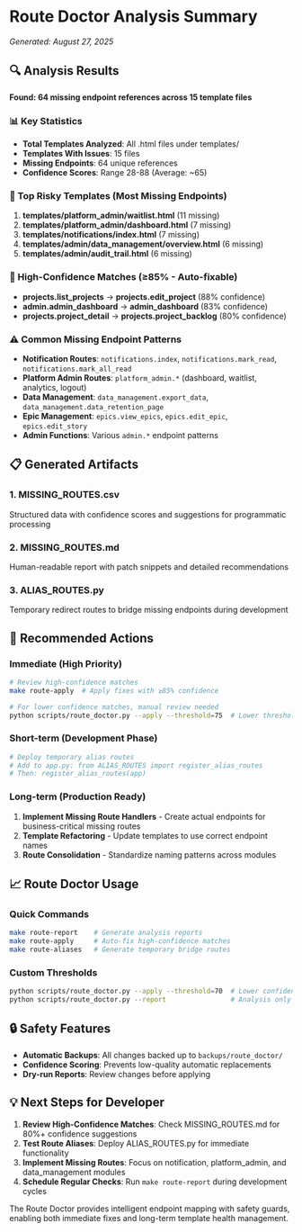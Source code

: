 # Route Doctor Analysis Summary
*Generated: August 27, 2025*

## 🔍 Analysis Results

**Found: 64 missing endpoint references across 15 template files**

### 📊 Key Statistics
- **Total Templates Analyzed**: All .html files under templates/
- **Templates With Issues**: 15 files  
- **Missing Endpoints**: 64 unique references
- **Confidence Scores**: Range 28-88 (Average: ~65)

### 🎯 Top Risky Templates (Most Missing Endpoints)
1. **templates/platform_admin/waitlist.html** (11 missing)
2. **templates/platform_admin/dashboard.html** (7 missing) 
3. **templates/notifications/index.html** (7 missing)
4. **templates/admin/data_management/overview.html** (6 missing)
5. **templates/admin/audit_trail.html** (6 missing)

### 🔧 High-Confidence Matches (≥85% - Auto-fixable)
- **projects.list_projects** → **projects.edit_project** (88% confidence)
- **admin.admin_dashboard** → **admin_dashboard** (83% confidence)
- **projects.project_detail** → **projects.project_backlog** (80% confidence)

### ⚠️ Common Missing Endpoint Patterns
- **Notification Routes**: `notifications.index`, `notifications.mark_read`, `notifications.mark_all_read`
- **Platform Admin Routes**: `platform_admin.*` (dashboard, waitlist, analytics, logout)
- **Data Management**: `data_management.export_data`, `data_management.data_retention_page`
- **Epic Management**: `epics.view_epics`, `epics.edit_epic`, `epics.edit_story`
- **Admin Functions**: Various `admin.*` endpoint patterns

## 📋 Generated Artifacts

### 1. MISSING_ROUTES.csv
Structured data with confidence scores and suggestions for programmatic processing

### 2. MISSING_ROUTES.md  
Human-readable report with patch snippets and detailed recommendations

### 3. ALIAS_ROUTES.py
Temporary redirect routes to bridge missing endpoints during development

## 🚀 Recommended Actions

### Immediate (High Priority)
```bash
# Review high-confidence matches
make route-apply  # Apply fixes with ≥85% confidence

# For lower confidence matches, manual review needed
python scripts/route_doctor.py --apply --threshold=75  # Lower threshold
```

### Short-term (Development Phase)
```bash  
# Deploy temporary alias routes
# Add to app.py: from ALIAS_ROUTES import register_alias_routes
# Then: register_alias_routes(app)
```

### Long-term (Production Ready)
1. **Implement Missing Route Handlers** - Create actual endpoints for business-critical missing routes
2. **Template Refactoring** - Update templates to use correct endpoint names 
3. **Route Consolidation** - Standardize naming patterns across modules

## 📈 Route Doctor Usage

### Quick Commands
```bash
make route-report    # Generate analysis reports
make route-apply     # Auto-fix high-confidence matches  
make route-aliases   # Generate temporary bridge routes
```

### Custom Thresholds
```bash
python scripts/route_doctor.py --apply --threshold=70  # Lower confidence
python scripts/route_doctor.py --report                # Analysis only
```

## 🔒 Safety Features
- **Automatic Backups**: All changes backed up to `backups/route_doctor/`
- **Confidence Scoring**: Prevents low-quality automatic replacements
- **Dry-run Reports**: Review changes before applying

## 💡 Next Steps for Developer

1. **Review High-Confidence Matches**: Check MISSING_ROUTES.md for 80%+ confidence suggestions
2. **Test Route Aliases**: Deploy ALIAS_ROUTES.py for immediate functionality 
3. **Implement Missing Routes**: Focus on notification, platform_admin, and data_management modules
4. **Schedule Regular Checks**: Run `make route-report` during development cycles

The Route Doctor provides intelligent endpoint mapping with safety guards, enabling both immediate fixes and long-term template health management.